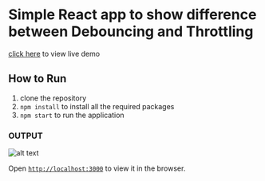 # Simple React app to show difference between Debouncing and Throttling
[click here](https://jaswanth8888.github.io/Debouncing-and-Throttling-using-React/) to view live demo

## How to Run

  1) clone the repository
  2) `npm install` to install all the required packages
  3) `npm start`  to run the application
  
### OUTPUT

   ![alt text](https://i.ibb.co/vLP4kN8/Capture.png)

Open [`http://localhost:3000`](http://localhost:3000) to view it in the browser.
